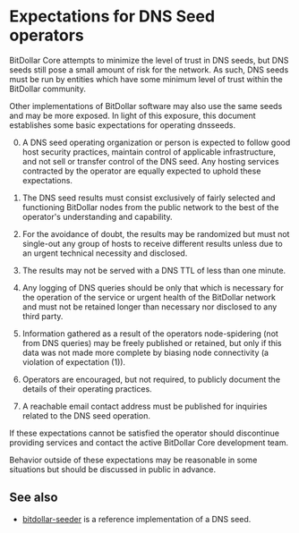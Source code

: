 Expectations for DNS Seed operators
====================================

BitDollar Core attempts to minimize the level of trust in DNS seeds,
but DNS seeds still pose a small amount of risk for the network.
As such, DNS seeds must be run by entities which have some minimum
level of trust within the BitDollar community.

Other implementations of BitDollar software may also use the same
seeds and may be more exposed. In light of this exposure, this
document establishes some basic expectations for operating dnsseeds.

0. A DNS seed operating organization or person is expected to follow good
host security practices, maintain control of applicable infrastructure,
and not sell or transfer control of the DNS seed. Any hosting services
contracted by the operator are equally expected to uphold these expectations.

1. The DNS seed results must consist exclusively of fairly selected and
functioning BitDollar nodes from the public network to the best of the
operator's understanding and capability.

2. For the avoidance of doubt, the results may be randomized but must not
single-out any group of hosts to receive different results unless due to an
urgent technical necessity and disclosed.

3. The results may not be served with a DNS TTL of less than one minute.

4. Any logging of DNS queries should be only that which is necessary
for the operation of the service or urgent health of the BitDollar
network and must not be retained longer than necessary nor disclosed
to any third party.

5. Information gathered as a result of the operators node-spidering
(not from DNS queries) may be freely published or retained, but only
if this data was not made more complete by biasing node connectivity
(a violation of expectation (1)).

6. Operators are encouraged, but not required, to publicly document the
details of their operating practices.

7. A reachable email contact address must be published for inquiries
related to the DNS seed operation.

If these expectations cannot be satisfied the operator should
discontinue providing services and contact the active BitDollar
Core development team.

Behavior outside of these expectations may be reasonable in some
situations but should be discussed in public in advance.

See also
----------
- [bitdollar-seeder](https://github.com/nightlybitdollar/bitdollar-seeder) is a reference implementation of a DNS seed.
